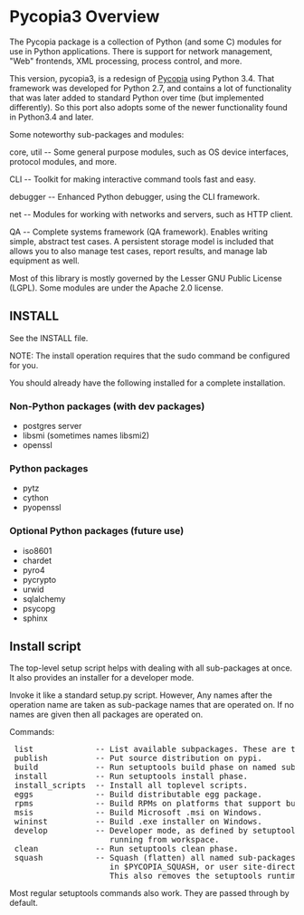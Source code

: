 Pycopia3 Overview
=================

The Pycopia package is a collection of Python (and some C) modules for use in
Python  applications. There is support for network management, "Web" frontends,
XML processing, process control, and more.

This version, pycopia3, is a redesign of
[Pycopia](https://code.google.com/p/pycopia/) using Python 3.4.  That framework
was developed for Python 2.7, and contains a lot of functionality that was
later added to standard Python over time (but implemented differently). So this
port also adopts some of the newer functionality found in Python3.4 and later.

Some noteworthy sub-packages and modules:

core, util    -- Some general purpose modules, such as OS device interfaces,
                 protocol modules, and more.

CLI           -- Toolkit for making interactive command tools fast and easy.

debugger      -- Enhanced Python debugger, using the CLI framework.

net           -- Modules for working with networks and servers, such as HTTP client.

QA            -- Complete systems framework (QA framework). Enables writing
                 simple, abstract test cases. A persistent storage model is
                 included that allows you to also manage test cases, report
                 results, and manage lab equipment as well.

Most of this library is mostly governed by the Lesser GNU Public License
(LGPL). Some modules are under the Apache 2.0 license.


INSTALL
-------

See the INSTALL file.

NOTE: The install operation requires that the sudo command be configured for you.

You should already have the following installed for a complete installation.

### Non-Python packages (with dev packages)

- postgres server
- libsmi (sometimes names libsmi2)
- openssl

### Python packages

- pytz
- cython
- pyopenssl

### Optional Python packages (future use)

- iso8601
- chardet
- pyro4
- pycrypto
- urwid
- sqlalchemy
- psycopg
- sphinx


Install script
--------------

The top-level setup script helps with dealing with all sub-packages at
once. It also provides an installer for a developer mode.

Invoke it like a standard setup.py script. However, Any names after the
operation name are taken as sub-package names that are operated on. If no
names are given then all packages are operated on.

Commands:

<pre>
 list             -- List available subpackages. These are the names you may optionally supply.
 publish          -- Put source distribution on pypi.
 build            -- Run setuptools build phase on named sub-packages (or all of them).
 install          -- Run setuptools install phase.
 install_scripts  -- Install all toplevel scripts.
 eggs             -- Build distributable egg package.
 rpms             -- Build RPMs on platforms that support building RPMs.
 msis             -- Build Microsoft .msi on Windows.
 wininst          -- Build .exe installer on Windows.
 develop          -- Developer mode, as defined by setuptools. Set per user. Allows
                     running from workspace.
 clean            -- Run setuptools clean phase.
 squash           -- Squash (flatten) all named sub-packages into single tree
                     in $PYCOPIA_SQUASH, or user site-directory if no $PYCOPIA_SQUASH defined.
                     This also removes the setuptools runtime dependency.
</pre>
Most regular setuptools commands also work. They are passed through by
default.


